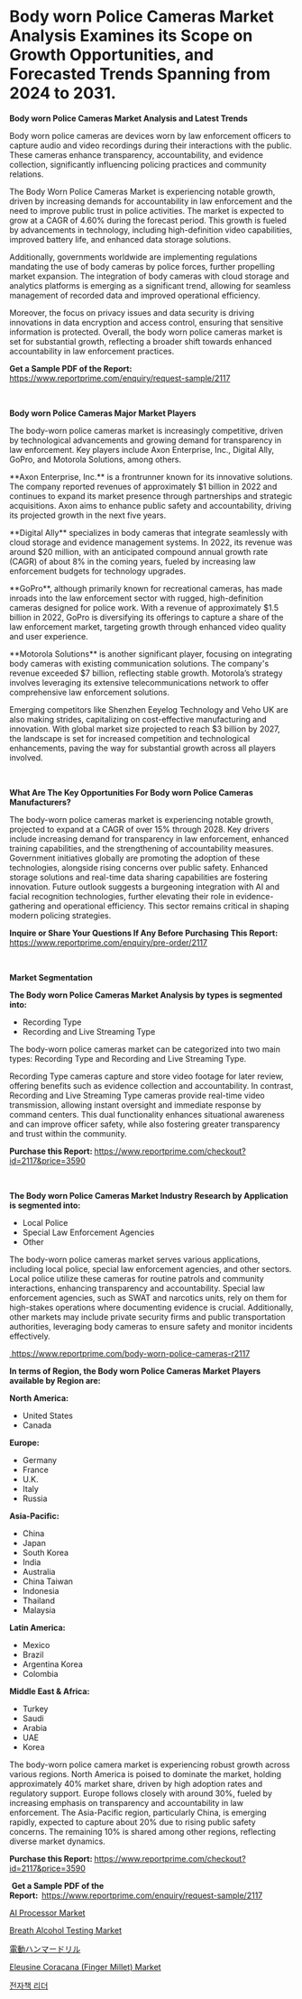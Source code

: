 <p><h1>Body worn Police Cameras Market Analysis Examines its Scope on Growth Opportunities, and Forecasted Trends Spanning from 2024 to 2031.</h1></p><p><strong>Body worn Police Cameras Market Analysis and Latest Trends</strong></p>
<p><p>Body worn police cameras are devices worn by law enforcement officers to capture audio and video recordings during their interactions with the public. These cameras enhance transparency, accountability, and evidence collection, significantly influencing policing practices and community relations.</p><p>The Body Worn Police Cameras Market is experiencing notable growth, driven by increasing demands for accountability in law enforcement and the need to improve public trust in police activities. The market is expected to grow at a CAGR of 4.60% during the forecast period. This growth is fueled by advancements in technology, including high-definition video capabilities, improved battery life, and enhanced data storage solutions. </p><p>Additionally, governments worldwide are implementing regulations mandating the use of body cameras by police forces, further propelling market expansion. The integration of body cameras with cloud storage and analytics platforms is emerging as a significant trend, allowing for seamless management of recorded data and improved operational efficiency. </p><p>Moreover, the focus on privacy issues and data security is driving innovations in data encryption and access control, ensuring that sensitive information is protected. Overall, the body worn police cameras market is set for substantial growth, reflecting a broader shift towards enhanced accountability in law enforcement practices.</p></p>
<p><strong>Get a Sample PDF of the Report:&nbsp;</strong> <a href="https://www.reportprime.com/enquiry/request-sample/2117">https://www.reportprime.com/enquiry/request-sample/2117</a></p>
<p>&nbsp;</p>
<p><strong>Body worn Police Cameras Major Market Players</strong></p>
<p><p>The body-worn police cameras market is increasingly competitive, driven by technological advancements and growing demand for transparency in law enforcement. Key players include Axon Enterprise, Inc., Digital Ally, GoPro, and Motorola Solutions, among others.</p><p>**Axon Enterprise, Inc.** is a frontrunner known for its innovative solutions. The company reported revenues of approximately $1 billion in 2022 and continues to expand its market presence through partnerships and strategic acquisitions. Axon aims to enhance public safety and accountability, driving its projected growth in the next five years.</p><p>**Digital Ally** specializes in body cameras that integrate seamlessly with cloud storage and evidence management systems. In 2022, its revenue was around $20 million, with an anticipated compound annual growth rate (CAGR) of about 8% in the coming years, fueled by increasing law enforcement budgets for technology upgrades.</p><p>**GoPro**, although primarily known for recreational cameras, has made inroads into the law enforcement sector with rugged, high-definition cameras designed for police work. With a revenue of approximately $1.5 billion in 2022, GoPro is diversifying its offerings to capture a share of the law enforcement market, targeting growth through enhanced video quality and user experience.</p><p>**Motorola Solutions** is another significant player, focusing on integrating body cameras with existing communication solutions. The company's revenue exceeded $7 billion, reflecting stable growth. Motorola’s strategy involves leveraging its extensive telecommunications network to offer comprehensive law enforcement solutions.</p><p>Emerging competitors like Shenzhen Eeyelog Technology and Veho UK are also making strides, capitalizing on cost-effective manufacturing and innovation. With global market size projected to reach $3 billion by 2027, the landscape is set for increased competition and technological enhancements, paving the way for substantial growth across all players involved.</p></p>
<p>&nbsp;</p>
<p><strong>What Are The Key Opportunities For Body worn Police Cameras Manufacturers?</strong></p>
<p><p>The body-worn police cameras market is experiencing notable growth, projected to expand at a CAGR of over 15% through 2028. Key drivers include increasing demand for transparency in law enforcement, enhanced training capabilities, and the strengthening of accountability measures. Government initiatives globally are promoting the adoption of these technologies, alongside rising concerns over public safety. Enhanced storage solutions and real-time data sharing capabilities are fostering innovation. Future outlook suggests a burgeoning integration with AI and facial recognition technologies, further elevating their role in evidence-gathering and operational efficiency. This sector remains critical in shaping modern policing strategies.</p></p>
<p><strong>Inquire or Share Your Questions If Any Before Purchasing This Report:</strong> <a href="https://www.reportprime.com/enquiry/pre-order/2117">https://www.reportprime.com/enquiry/pre-order/2117</a></p>
<p>&nbsp;</p>
<p><strong>Market Segmentation</strong></p>
<p><strong>The Body worn Police Cameras Market Analysis by types is segmented into:</strong></p>
<p><ul><li>Recording Type</li><li>Recording and Live Streaming Type</li></ul></p>
<p><p>The body-worn police cameras market can be categorized into two main types: Recording Type and Recording and Live Streaming Type. </p><p>Recording Type cameras capture and store video footage for later review, offering benefits such as evidence collection and accountability. In contrast, Recording and Live Streaming Type cameras provide real-time video transmission, allowing instant oversight and immediate response by command centers. This dual functionality enhances situational awareness and can improve officer safety, while also fostering greater transparency and trust within the community.</p></p>
<p><strong>Purchase this Report:&nbsp;</strong><a href="https://www.reportprime.com/checkout?id=2117&price=3590">https://www.reportprime.com/checkout?id=2117&price=3590</a></p>
<p>&nbsp;</p>
<p><strong>The Body worn Police Cameras Market Industry Research by Application is segmented into:</strong></p>
<p><ul><li>Local Police</li><li>Special Law Enforcement Agencies</li><li>Other</li></ul></p>
<p><p>The body-worn police cameras market serves various applications, including local police, special law enforcement agencies, and other sectors. Local police utilize these cameras for routine patrols and community interactions, enhancing transparency and accountability. Special law enforcement agencies, such as SWAT and narcotics units, rely on them for high-stakes operations where documenting evidence is crucial. Additionally, other markets may include private security firms and public transportation authorities, leveraging body cameras to ensure safety and monitor incidents effectively.</p></p>
<p><a href="https://www.reportprime.com/body-worn-police-cameras-r2117">&nbsp;https://www.reportprime.com/body-worn-police-cameras-r2117</a></p>
<p><strong>In terms of Region, the Body worn Police Cameras Market Players available by Region are:</strong></p>
<p>
    <p> <strong> North America: </strong>
        <ul>
            <li>United States</li>
            <li>Canada</li>
        </ul>
        </p> 
    <p> <strong> Europe: </strong>
        <ul>
            <li>Germany</li>
            <li>France</li>
            <li>U.K.</li>
            <li>Italy</li>
            <li>Russia</li>
        </ul>
        </p> 
    <p> <strong> Asia-Pacific: </strong>
        <ul>
            <li>China</li>
            <li>Japan</li>
            <li>South Korea</li>
            <li>India</li>
            <li>Australia</li>
            <li>China Taiwan</li>
            <li>Indonesia</li>
            <li>Thailand</li>
            <li>Malaysia</li>
        </ul>
        </p> 
    <p> <strong> Latin America: </strong>
        <ul>
            <li>Mexico</li>
            <li>Brazil</li>
            <li>Argentina Korea</li>
            <li>Colombia</li>
        </ul>
        </p> 
    <p> <strong> Middle East & Africa: </strong>
        <ul>
            <li>Turkey</li>
            <li>Saudi</li>
            <li>Arabia</li>
            <li>UAE</li>
            <li>Korea</li>
        </ul>
    </p>
    </p>
<p><p>The body-worn police camera market is experiencing robust growth across various regions. North America is poised to dominate the market, holding approximately 40% market share, driven by high adoption rates and regulatory support. Europe follows closely with around 30%, fueled by increasing emphasis on transparency and accountability in law enforcement. The Asia-Pacific region, particularly China, is emerging rapidly, expected to capture about 20% due to rising public safety concerns. The remaining 10% is shared among other regions, reflecting diverse market dynamics.</p></p>
<p><strong>Purchase this Report: </strong><a href="https://www.reportprime.com/checkout?id=2117&price=3590">https://www.reportprime.com/checkout?id=2117&price=3590</a></p>
<p>&nbsp;<strong>Get a Sample PDF of the Report:&nbsp;&nbsp;</strong><a href="https://www.reportprime.com/enquiry/request-sample/2117">https://www.reportprime.com/enquiry/request-sample/2117</a></p>
<p><strong></strong></p>
<p><p><a href="https://github.com/PeterParrish5/Market-Research-Report-List-6/blob/main/ai-processor-market.md">AI Processor Market</a></p><p><a href="https://issuu.com/reportprime-2/docs/breath-alcohol-testing-market-size-_db996e8a223699">Breath Alcohol Testing Market</a></p><p><a href="https://medium.com/@jessicagtk0/%E5%85%88%E9%A7%86%E7%9A%84%E6%88%90%E9%95%B7-2024%E5%B9%B4%E3%81%8B%E3%82%892031%E5%B9%B4%E3%81%AB%E3%81%8A%E3%81%91%E3%82%8B%E3%82%B0%E3%83%AD%E3%83%BC%E3%83%90%E3%83%AB%E9%9B%BB%E5%8B%95%E3%83%8F%E3%83%B3%E3%83%9E%E3%83%BC%E3%83%89%E3%83%AA%E3%83%AB%E5%B8%82%E5%A0%B4%E3%81%AE%E3%83%80%E3%82%A4%E3%83%8A%E3%83%9F%E3%82%AF%E3%82%B9%E5%88%86%E6%9E%90-ac1734eae207">電動ハンマードリル</a></p><p><a href="https://medium.com/@jewelmohr25/exploring-eleusine-coracana-finger-millet-market-dynamics-global-trends-and-future-growth-b7e19b797567">Eleusine Coracana (Finger Millet) Market</a></p><p><a href="https://medium.com/@carlosdytouglas8907667/%EC%A0%84%EB%A7%9D-%EC%A0%84%EC%9E%90%EC%B1%85-%EB%A6%AC%EB%8D%94%EA%B8%B0-%EC%8B%9C%EC%9E%A5-%EB%8F%99%ED%96%A5-%EC%9D%91%EC%9A%A9-%ED%94%84%EB%A1%9C%EA%B7%B8%EB%9E%A8-%EB%B0%8F-%EC%A7%80%EC%97%AD-%EC%8B%9C%EC%9E%A5-%ED%86%B5%EC%B0%B0%EB%A0%A5-2024-2031-%EC%9D%98-%EC%A3%BC%EC%9A%94-%EB%8F%99%EC%9D%B8-ac366c028c83">전자책 리더</a></p></p>